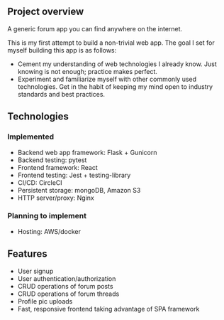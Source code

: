 ## Project overview
A generic forum app you can find anywhere on the internet.

This is my first attempt to build a non-trivial web app.
The goal I set for myself building this app is as follows:
- Cement my understanding of web technologies I already know. Just knowing is not enough; practice makes perfect.
- Experiment and familiarize myself with other commonly used technologies. Get in the habit of keeping my mind open to industry standards and best practices.

## Technologies
### Implemented
- Backend web app framework: Flask + Gunicorn
- Backend testing: pytest
- Frontend framework: React
- Frontend testing: Jest + testing-library
- CI/CD: CircleCI
- Persistent storage: mongoDB, Amazon S3
- HTTP server/proxy: Nginx

### Planning to implement
- Hosting: AWS/docker

## Features
- User signup
- User authentication/authorization
- CRUD operations of forum posts
- CRUD operations of forum threads
- Profile pic uploads
- Fast, responsive frontend taking advantage of SPA framework
